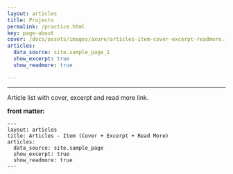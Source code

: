 ```yaml
---
layout: articles
title: Projects
permalink: /practice.html
key: page-about
cover: /docs/assets/images/axure/articles-item-cover-excerpt-readmore.jpg
articles:
  data_source: site.sample_page_1
  show_excerpt: true
  show_readmore: true

---
```


<div class="article__content" markdown="1">

---

Article list with cover, excerpt and read more link.

<!--more-->

**front matter:**

    ---
    layout: articles
    title: Articles - Item (Cover + Excerpt + Read More)
    articles:
      data_source: site.sample_page
      show_excerpt: true
      show_readmore: true
    ---

</div>
